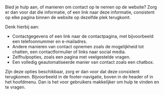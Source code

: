 <!-- @license CC0-1.0 -->

Bied je hulp aan, of manieren om contact op te nemen op de website? Zorg er dan voor dat die informatie, of een link naar deze informatie, consistent op elke pagina binnen de website op dezelfde plek terugkomt.

Denk hierbij aan:

- Contactgegevens of een link naar de contactpagina, met bijvoorbeeld een telefoonnummer en e-mailadres.
- Andere manieren van contact opnemen zoals de mogelijkheid tot chatten, een contactformulier of links naar social media.
- Zelfhulpopties, zoals een pagina met veelgestelde vragen.
- Een volledig geautomatiseerde manier van contact zoals een chatbox.

Zijn deze opties beschikbaar, zorg er dan voor dat deze consistent terugkomen. Bijvoorbeeld in de footer-navigatie, boven in de header of in het hoofdmenu. Dan is het voor gebruikers makkelijker om hulp te vinden en te vragen.
